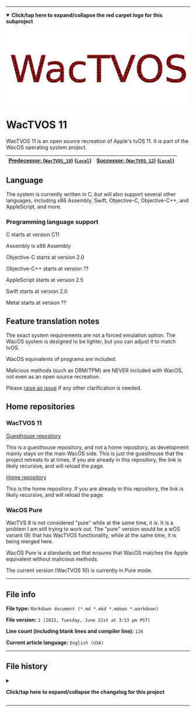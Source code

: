 
***

<details open><summary><b lang="en">Click/tap here to expand/collapse the red carpet logo for this subproject</b></summary>

![/WacTVOS_RedCarpet_HighCompression.png](/WacTVOS_RedCarpet_HighCompression.png)

</details>

<!-- <details><summary><b lang="en">Click/tap here to expand/collapse the metal logo for this subproject</b></summary>

![WacTVOS_Metal_HighCompression.png](/WacTVOS_Metal_HighCompression.png) 

</details>

<details><summary><b lang="en">Click/tap here to expand/collapse the boring logo for this subproject</b></summary>
*
![WacTVOS_Plain_HighCompression.png](/WacTVOS_Plain_HighCompression.png)

</details> !-->

<!--
| ![SadMac_Tiny64px_HighCompression.png](SadMac_Tiny64px_HighCompression.png) Note: AppleTalk equivalent support was dropped in Wac OS X 10.6 |
|-----------------------------------------------------------------------------------------------|
!-->

# WacTVOS 11

WacTVOS 11 is an open source recreation of Apple's tvOS 11. It is part of the WacOS operating system project. 

| [**Predecessor:** (`WacTVOS_10`)](https://github.com/seanpm2001/WacTVOS_10/) [(`Local`)](/WacTVOS/10/) | [**Successor:** (`WacTVOS 12`)](https://github.com/seanpm2001/WacTVOS_12) [(`Local`)](/WacTVOS/12/) |
|---|---|

## Language

The system is currently written in C, but will also support several other languages, including x86 Assembly, Swift, Objective-C, Objective-C++, and AppleScript, and more.

### Programming language support

C starts at version C11

Assembly is x86 Assembly

Objective-C starts at version 2.0

Objective-C++ starts at version ??

AppleScript starts at version 2.5

Swift starts at version 2.0

Metal starts at version ??

## Feature translation notes

The exact system requirements are not a forced emulation option. The WacOS system is designed to be lighter, but you can adjust it to match tvOS.

WacOS equivalents of programs are included.

Malicious methods (such as DRM/TPM) are NEVER included with WacOS, not even as an open source recreation.

Please [raise an issue](https://github.com/seanpm2001/WacOS/issues/) if any other clarification is needed.

## Home repositories

### WacTVOS 11

[Guesthouse repository](https://github.com/seanpm2001/WacTVOS_11/)

This is a guesthouse repository, and not a home repository, as development mainly stays on the main WacOS side. This is just the guesthouse that the project retreats to at times. If you are already in this repository, the link is likely recursive, and will reload the page.

[Home repository](https://github.com/seanpm2001/WacOS/tree/WacOS-dev/WacTVOS/11/)

This is the home repository. If you are already in this repository, the link is likely recursive, and will reload the page.

### WacOS Pure

WacTVS 8 is not considered "pure" while at the same time, it is. It is a problem I am still trying to work out. The "pure" version would be a wOS variant (8) that has WacTVOS functionality, while at the same time, it is being merged here.

WacOS Pure is a standards set that ensures that WacOS matches the Apple equivalent without malicious methods.

The current version (WacTVOS 10) is currently in Pure mode.

***

## File info

**File type:** `Markdown document (*.md *.mkd *.mdown *.markdown)`

**File version:** `1 (2022, Tuesday, June 21st at 3:53 pm PST)`

**Line count (including blank lines and compiler line):** `126`

**Current article language:** `English (USA)`

***

## File history

<details><summary><p lang="en"><b>Click/tap here to expand/collapse the changelog for this project</b></p></summary>

<details><summary><p lang="en"><b>Version 1 (2022, Tuesday, June 21st at 3:53 pm PST)</b></p></summary>

**This version was made by:** [`@seanpm2001`](https://github.com/seanpm2001/)

> Changes:

- [x] Started the file
- [x] Added the WacTVOS table
- [x] Added the `about` section
- [x] Added the `languages` section
- [x] Added the `programming language support` section
- [x] Added the `feature translation notes` section
- [x] Added the `home repositories` section
- - [x] Added the WacTVOS 11 home repository section
- [x] Added the `WacOS Pure` section
- [x] Added the file info section
- [x] Added the file history section
- [ ] No other changes in version 1

</details>

</details>

***
